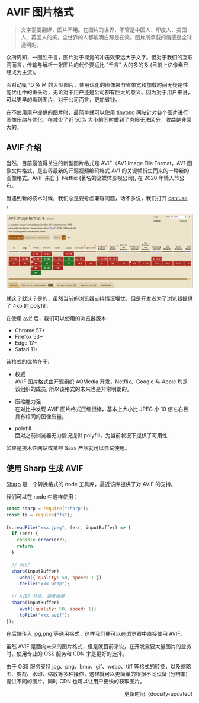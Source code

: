 # AVIF 图片格式

> 文字需要翻译，图片不用。在图片的世界，不管是中国人、印度人、美国人、英国人的笑，全世界的人都能明白那是在笑。图片所承载的情感是全球通明的。

众所周知，一图胜千言，图片对于视觉的冲击效果远大于文字。但对于我们的互联网而言，传输与解析一张图片的代价要远比 "千言" 大的多的多 (目前上亿像素已经成为主流)。

面对动辄 10 多 M 的大型图片，使用优化的图像来节省带宽和加载时间无疑是性能优化中的重头戏，无论对于用户还是公司都有巨大的意义。因为对于用户来说，可以更早的看到图片，对于公司而言，更加省钱。

在不使用用户提供的图片时，最简单就可以使用 [tinypng](https://tinypng.com/) 网站针对各个图片进行图像压缩与优化。在减少了近 50% 大小的同时做到了肉眼无法区分，收益是非常大的。

## AVIF 介绍

当然，目前最值得关注的新型图片格式是 AVIF（AV1 Image File Format，AV1 图像文件格式，是业界最新的开源视频编码格式 AV1 的关键帧衍生而来的一种新的图像格式。AVIF 来自于 Netflix (著名的流媒体影视公司), 在 2020 年情人节公布。

当遇到新的技术时候，我们总是要考虑兼容问题，话不多说，我们打开 [caniuse](https://www.caniuse.com/) 。

![AVIF 现状](./AVIF.png)

就这？就这？是的，虽然当前的浏览器支持情况堪忧，但是开发者为了浏览器提供了 4kb 的 polyfill:

在使用 [avif](https://github.com/Kagami/avif.js) 后，我们可以使用的浏览器版本:

- Chrome 57+
- Firefox 53+
- Edge 17+
- Safari 11+

该格式的优势在于:

- 权威   
  AVIF 图片格式由开源组织 AOMedia 开发，Netflix、Google 与 Apple 均是该组织的成员, 所以该格式的未来也是非常明朗的。

- 压缩能力强   
  在对比中发现 AVIF 图片格式压缩很棒，基本上大小比 JPEG 小 10 倍左右且具有相同的图像质量。

- polyfill   
  面对之前浏览器无力情况提供 polyfill，为当前状况下提供了可用性

如果是技术性网站或某些 Saas 产品就可以尝试使用。

## 使用 Sharp 生成 AVIF

[Sharp](https://sharp.pixelplumbing.com/) 是一个转换格式的 node 工具库，最近该库提供了对 AVIF 的支持。

我们可以在 node 中这样使用：

```js
const sharp = require("sharp");
const fs = require("fs");

fs.readFile("xxx.jpeg", (err, inputBuffer) => {
  if (err) {
    console.error(err);
    return;
  }

  // WebP
  sharp(inputBuffer)
    .webp({ quality: 50, speed: 1 })
    .toFile("xxx.webp");

  // AVIF 转换, 速度很慢
  sharp(inputBuffer)
    .avif({quality: 50, speed: 1})
    .toFile("xxx.avif");
});
```

在后端传入 jpg,png 等通用格式，这样我们便可以在浏览器中直接使用 AVIF。

虽然 AVIF 是面向未来的图片格式，但是就目前来说，在开发需要大量图片的业务时，使用专业的 OSS 服务和 CDN 才是更好的选择。  

由于 OSS 服务支持 jpg、png、bmp、gif、webp、tiff 等格式的转换，以及缩略图、剪裁、水印、缩放等多种操作，这样就可以更简单的根据不同设备 (分辨率) 提供不同的图片。同时 CDN 也可以让用户更快的获取图片。


<div style="float: right">更新时间: {docsify-updated}</div>

